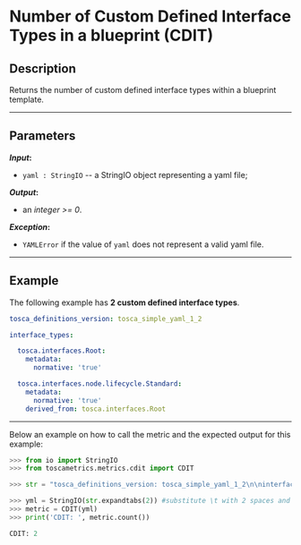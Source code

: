 # Number of Custom Defined Interface Types in a blueprint (CDIT)

## Description

Returns the number of custom defined interface types within a blueprint template.

---

## Parameters

**_Input_:**

* ```yaml : StringIO``` -- a StringIO object representing a yaml file;

**_Output_:** 

* an _integer >= 0_.

**_Exception_:**

* ```YAMLError``` if the value of ```yaml``` does not represent a valid yaml file. 

---

## Example
The following example has **2 custom defined interface types**.

``` yaml
tosca_definitions_version: tosca_simple_yaml_1_2

interface_types:

  tosca.interfaces.Root:
    metadata:
      normative: 'true'

  tosca.interfaces.node.lifecycle.Standard:
    metadata:
      normative: 'true'
    derived_from: tosca.interfaces.Root
```

---

Below an example on how to call the metric and the expected output for this example:

```python
>>> from io import StringIO
>>> from toscametrics.metrics.cdit import CDIT

>>> str = "tosca_definitions_version: tosca_simple_yaml_1_2\n\ninterface_types:\n\n  tosca.interfaces.Root:\n    metadata:\n      normative: 'true'\n\n  tosca.interfaces.node.lifecycle.Standard:\n    metadata:\n      normative: 'true'\n    derived_from: tosca.interfaces.Root"

>>> yml = StringIO(str.expandtabs(2)) #substitute \t with 2 spaces and create the StringIO object
>>> metric = CDIT(yml)
>>> print('CDIT: ', metric.count())

CDIT: 2
```